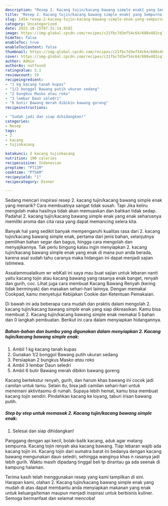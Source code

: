 ```yaml
---
description: "Resep 2. Kacang tujin/kacang bawang simple enak{ yang Sempurna,  Menu Buat lebaran"
title: "Resep 2. Kacang tujin/kacang bawang simple enak{ yang Sempurna,  Menu Buat lebaran"
slug: 1454-resep-2-kacang-tujin-kacang-bawang-simple-enak-yang-sempurna-menu-buat-lebaran
category: Uncategorized
date: 2022-10-15T07:31:14.918Z
image: https://img-global.cpcdn.com/recipes/c21fbc7d3ef54c64/680x482cq70/2-kacang-tujinkacang-bawang-simple-enak-foto-resep-utama.jpg
hideToc: false
enableToc: true
enableTocContent: false
thumbnail: https://img-global.cpcdn.com/recipes/c21fbc7d3ef54c64/680x482cq70/2-kacang-tujinkacang-bawang-simple-enak-foto-resep-utama.jpg
cover: https://img-global.cpcdn.com/recipes/c21fbc7d3ef54c64/680x482cq70/2-kacang-tujinkacang-bawang-simple-enak-foto-resep-utama.jpg
author: Admin
authorAv: notfound
ratingvalue: 3.1
reviewcount: 19
recipeingredient:
- "1 kg kacang tanah kupas"
- "1/2 bonggol Bawang putih ukuran sedang"
- "2 bungkus Masko atau roko"
- "3 lembar Daun seledri"
- "6 butir Bawang merah dibikin bawang goreng"
recipeinstructions:

- "Sudah jadi dan siap dihidangkan!"
categories:
- Resep
tags:
- 2
- kacang
- tujinkacang

katakunci: 2 kacang tujinkacang 
nutrition: 190 calories
recipecuisine: Indonesian
preptime: "PT11M"
cooktime: "PT56M"
recipeyield: "1"
recipecategory: Dinner

---
```



Sedang mencari inspirasi resep 2. kacang tujin/kacang bawang simple enak yang menarik? Cara membuatnya sangat tidak susah. Tapi Jika keliru mengolah maka hasilnya tidak akan memuaskan dan bahkan tidak sedap. Padahal 2. kacang tujin/kacang bawang simple enak yang enak seharusnya memiliki aroma dan cita rasa yang dapat memancing selera kita.


Banyak hal yang sedikit banyak mempengaruhi kualitas rasa dari 2. kacang tujin/kacang bawang simple enak, pertama dari jenis bahan, selanjutnya pemilihan bahan segar dan bagus, hingga cara mengolah dan menyajikannya. Tak perlu bingung kalau ingin menyiapkan 2. kacang tujin/kacang bawang simple enak yang enak di mana pun anda berada, karena asal sudah tahu caranya maka hidangan ini dapat menjadi sajian istimewa.

Assalammualaikum wr wbKali ini saya mau buat sajian untuk lebaran nanti yaitu kacang tojin atau kacang bawang yang rasanya enak banget, renyah dan gurih, coc. Lihat juga cara membuat Kacang Bawang Renyah (kering tidak berminyak) dan masakan sehari-hari lainnya. Dengan memakai Cookpad, kamu menyetujui Kebijakan Cookie dan Ketentuan Pemakaian.


Di bawah ini ada beberapa cara mudah dan praktis dalam mengolah 2. kacang tujin/kacang bawang simple enak yang siap dikreasikan. Kamu bisa membuat 2. Kacang tujin/kacang bawang simple enak memakai 5 bahan dan 0 langkah pembuatan. Berikut ini cara dalam menyiapkan hidangannya.

<!--inarticleads1-->

##### Bahan-bahan dan bumbu yang digunakan dalam menyiapkan 2. Kacang tujin/kacang bawang simple enak:

1. Ambil 1 kg kacang tanah kupas
1. Gunakan 1/2 bonggol Bawang putih ukuran sedang
1. Persiapkan 2 bungkus Mas*ko atau ro*ko
1. Ambil 3 lembar Daun seledri
1. Ambil 6 butir Bawang merah dibikin bawang goreng


Kacang bertekstur renyah, gurih, dan harum khas bawang ini cocok jadi camilan untuk tamu. Selain itu, bisa jadi camilan sehari-hari untuk menemani aktivitasmu di rumah. Supaya lebih hemat, kamu bisa membuat kacang tojin sendiri. Pindahkan kacang ke loyang, taburi irisan bawang putih. 

<!--inarticleads2-->

##### Step by step untuk memasak 2. Kacang tujin/kacang bawang simple enak:


1. Selesai dan siap dihidangkan!

Panggang dengan api kecil, bolak-balik kacang, aduk agar matang sempurna. Kacang tojin renyah aka kacang bawang. Tiap lebaran wajib ada kacang tojin ini. Kacang tojin dari sumatra barat ini bedanya dengan kacang bawang mengunakan daun seledri, sehingga wanginya khas n rasanya jadi lebih gurih. Waktu masih dipadang tinggal beli tp dirantau ga ada seenak di kampung halaman. 

Terima kasih telah menggunakan resep yang kami tampilkan di sini. Harapan kami, olahan 2. Kacang tujin/kacang bawang simple enak yang mudah di atas dapat membantu anda menyiapkan makanan yang enak untuk keluarga/teman maupun menjadi inspirasi untuk berbisnis kuliner. Semoga bermanfaat dan selamat mencoba!
